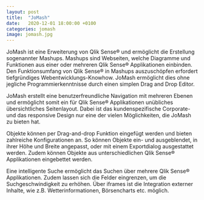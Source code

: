 ```yaml
---
layout: post
title:  "JoMash"
date:   2020-12-01 18:00:00 +0100
categories: jomash
image: jomash.jpg
---
```


JoMash ist eine Erweiterung von Qlik Sense® und ermöglicht die Erstellung sogenannter Mashups. Mashups sind Webseiten, welche Diagramme und Funktionen aus einer oder mehreren Qlik Sense® Applikationen einbinden. Den Funktionsumfang von Qlik Sense® in Mashups auszuschöpfen erfordert tiefgründiges Webentwicklungs-Knowhow. JoMash ermöglicht dies ohne jegliche Programmierkenntnisse durch einen simplen Drag and Drop Editor.

JoMash erstellt eine benutzerfreundliche Navigation mit mehreren Ebenen und ermöglicht somit ein für Qlik Sense® Applikationen unübliches übersichtliches Seitenlayout. Dabei ist das kundenspezifische Corporate- und das responsive Design nur eine der vielen Möglichkeiten, die JoMash zu bieten hat.

Objekte können per Drag-and-drop Funktion eingefügt werden und bieten zahlreiche
Konfigurationen an. So können Objekte ein- und ausgeblendet, in ihrer Höhe und
Breite angepasst, oder mit einem Exportdialog ausgestattet werden. Zudem können
Objekte aus unterschiedlichen Qlik Sense® Applikationen eingebettet werden.

Eine intelligente Suche ermöglicht das Suchen über mehrere Qlik Sense® Applikationen.
Zudem lassen sich die Felder eingrenzen, um die Suchgeschwindigkeit zu erhöhen.
Über iframes ist die Integration externer Inhalte, wie z.B. Wetterinformationen, Börsencharts
etc. möglich.

